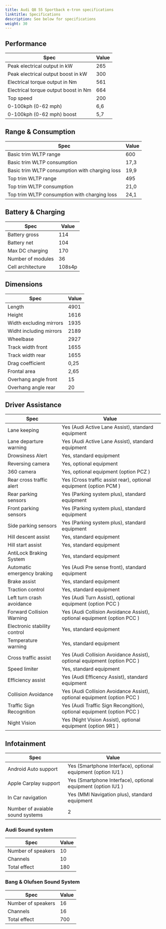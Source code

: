 ```yaml
---
title: Audi Q8 55 Sportback e-tron specifications
linktitle: Specifications
description: See below for specifications
weight: 30
---
```


## Performance
|Spec|Value|
|----|-----|
|Peak electrical output in kW|265|
|Peak electrical output boost in kW|300|
|Electrical torque output in Nm|561|
|Electrical torque output boost in Nm|664|
|Top speed|200|
|0-100kph (0-62 mph)|6,6|
|0-100kph (0-62 mph) boost|5,7|



## Range & Consumption
|Spec|Value|
|----|-----|
|Basic trim WLTP range|600|
|Basic trim WLTP consumption|17,3|
|Basic trim WLTP consumption with charging loss|19,9|
|Top trim WLTP range|495|
|Top trim WLTP consumption|21,0|
|Top trim WLTP consumption with charging loss|24,1|



## Battery & Charging
|Spec|Value|
|----|-----|
|Battery gross|114|
|Battery net|104|
|Max DC charging|170|
|Number of modules|36|
|Cell architecture|108s4p|



## Dimensions
|Spec|Value|
|----|-----|
|Length|4901|
|Height|1616|
|Width excluding mirrors|1935|
|Widht including mirrors|2189|
|Wheelbase|2927|
|Track width front|1655|
|Track width rear|1655|
|Drag coefficient|0,25|
|Frontal area|2,65|
|Overhang angle front|15|
|Overhang angle rear|20|

## Driver Assistance
|Spec|Value|
|----|-----|
|Lane keeping|Yes (Audi Active Lane Assist), standard equipment|
|Lane departure warning|Yes (Audi Active Lane Assist), standard equipment|
|Drowsiness Alert|Yes, standard equipment|
|Reversing camera|Yes, optional equipment|
|360 camera|Yes, optional equipment (option PCZ )|
|Rear cross traffic alert|Yes (Cross traffic assist rear), optional equipment (option PCM )|
|Rear parking sensors|Yes (Parking system plus), standard equipment|
|Front parking sensors|Yes (Parking system plus), standard equipment|
|Side parking sensors|Yes (Parking system plus), standard equipment|
|Hill descent assist|Yes, standard equipment|
|Hill start assist|Yes, standard equipment|
|AntiLock Braking System|Yes, standard equipment|
|Automatic emergency braking|Yes (Audi Pre sense front), standard equipment|
|Brake assist|Yes, standard equipment|
|Traction control|Yes, standard equipment|
|Left turn crash avoidance|Yes (Audi Turn Assist), optional equipment (option PCC )|
|Forward Collision Warning|Yes (Audi Collision Avoidance Assist), optional equipment (option PCC )|
|Electronic stability control|Yes, standard equipment|
|Temperature warning|Yes, standard equipment|
|Cross traffic assist|Yes (Audi Collision Avoidance Assist), optional equipment (option PCC )|
|Speed limiter|Yes, standard equipment|
|Efficiency assist|Yes (Audi Efficency Assist), standard equipment|
|Collision Avoidance|Yes (Audi Collision Avoidance Assist), optional equipment (option PCC )|
|Traffic Sign Recognition|Yes (Audi Traffic Sign Recongition), optional equipment (option PCC )|
|Night Vision|Yes (Night Vision Assist), optional equipment (option 9R1 )|

## Infotainment
|Spec|Value|
|----|-----|
|Android Auto support|Yes (Smartphone Interface), optional equipment (option IU1 )|
|Apple Carplay support|Yes (Smartphone Interface), optional equipment (option IU1 )|
|In Car navigation|Yes (MMI Navigation plus), standard equipment|
|Number of avaiable sound systems|2|

### Audi Sound system
|Spec|Value|
|----|-----|
|Number of speakers|10|
|Channels|10|
|Total effect|180|

### Bang & Olufsen Sound System
|Spec|Value|
|----|-----|
|Number of speakers|16|
|Channels|16|
|Total effect|700|
